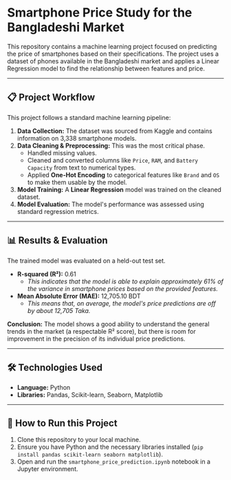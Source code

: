 
# Smartphone Price Study for the Bangladeshi Market

This repository contains a machine learning project focused on predicting the price of smartphones based on their specifications. The project uses a dataset of phones available in the Bangladeshi market and applies a Linear Regression model to find the relationship between features and price.

---

## 📋 Project Workflow

This project follows a standard machine learning pipeline:
1.  **Data Collection:** The dataset was sourced from Kaggle and contains information on 3,338 smartphone models.
2.  **Data Cleaning & Preprocessing:** This was the most critical phase.
    - Handled missing values.
    - Cleaned and converted columns like `Price`, `RAM`, and `Battery Capacity` from text to numerical types.
    - Applied **One-Hot Encoding** to categorical features like `Brand` and `OS` to make them usable by the model.
3.  **Model Training:** A **Linear Regression** model was trained on the cleaned dataset.
4.  **Model Evaluation:** The model's performance was assessed using standard regression metrics.

---

## 📊 Results & Evaluation

The trained model was evaluated on a held-out test set.

*   **R-squared (R²):** 0.61
    *   *This indicates that the model is able to explain approximately 61% of the variance in smartphone prices based on the provided features.*
*   **Mean Absolute Error (MAE):** 12,705.10 BDT
    *   *This means that, on average, the model's price predictions are off by about 12,705 Taka.*

**Conclusion:** The model shows a good ability to understand the general trends in the market (a respectable R² score), but there is room for improvement in the precision of its individual price predictions.

---

## 🛠️ Technologies Used

- **Language:** Python
- **Libraries:** Pandas, Scikit-learn, Seaborn, Matplotlib

---

## 🚀 How to Run this Project

1.  Clone this repository to your local machine.
2.  Ensure you have Python and the necessary libraries installed (`pip install pandas scikit-learn seaborn matplotlib`).
3.  Open and run the `smartphone_price_prediction.ipynb` notebook in a Jupyter environment.
